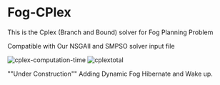 # Fog-CPlex
This is the Cplex (Branch and Bound) solver for Fog Planning Problem


Compatible with Our NSGAII and SMPSO solver input file


![cplex-computation-time](https://user-images.githubusercontent.com/3119721/30969219-bef8e500-a42f-11e7-9f8c-f96c07564e3a.jpg)
![cplextotal](https://user-images.githubusercontent.com/3119721/30969223-c0360bdc-a42f-11e7-901f-e3cf1aecb277.jpg)

""Under Construction""
Adding Dynamic Fog Hibernate and Wake up.
